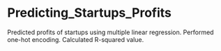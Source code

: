 # Predicting_Startups_Profits
Predicted profits of startups using multiple linear regression. Performed one-hot encoding. Calculated R-squared value.
